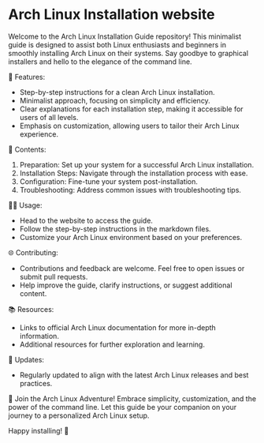 # Arch Linux Installation website

Welcome to the Arch Linux Installation Guide repository! This minimalist guide is designed to assist both Linux enthusiasts and beginners in smoothly installing Arch Linux on their systems. Say goodbye to graphical installers and hello to the elegance of the command line.



🚀 Features:

+ Step-by-step instructions for a clean Arch Linux installation.
+ Minimalist approach, focusing on simplicity and efficiency.
+ Clear explanations for each installation step, making it accessible for users of all levels.
+ Emphasis on customization, allowing users to tailor their Arch Linux experience.


📖 Contents:

1. Preparation: Set up your system for a successful Arch Linux installation.
2. Installation Steps: Navigate through the installation process with ease.
3. Configuration: Fine-tune your system post-installation.
4. Troubleshooting: Address common issues with troubleshooting tips.


👩‍💻 Usage:

+ Head to the website to access the guide.
+ Follow the step-by-step instructions in the markdown files.
+ Customize your Arch Linux environment based on your preferences.


🌐 Contributing:

+ Contributions and feedback are welcome. Feel free to open issues or submit pull requests.
+ Help improve the guide, clarify instructions, or suggest additional content.


📚 Resources:

+ Links to official Arch Linux documentation for more in-depth information.
+ Additional resources for further exploration and learning.


📆 Updates:


+ Regularly updated to align with the latest Arch Linux releases and best practices.

🌟 Join the Arch Linux Adventure! Embrace simplicity, customization, and the power of the command line. Let this guide be your companion on your journey to a personalized Arch Linux setup.

Happy installing! 🎉
